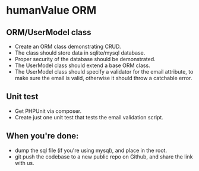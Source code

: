 # humanValue ORM

## ORM/UserModel class
- Create an ORM class demonstrating CRUD.
- The class should store data in sqlite/mysql database.
- Proper security of the database should be demonstrated.
- The UserModel class should extend a base ORM class.
- The UserModel class should specify a validator for the
  email attribute, to make sure the email is valid, otherwise
  it should throw a catchable error.

## Unit test
- Get PHPUnit via composer.
- Create just one unit test that tests the email validation script.

## When you're done:
- dump the sql file (if you're using mysql), and place in the root.
- git push the codebase to a new public repo on Github, and 
  share the link with us.
